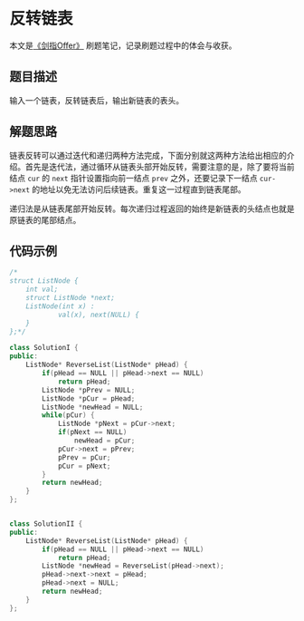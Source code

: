 # 反转链表

本文是[《剑指Offer》](https://www.nowcoder.com/ta/coding-interviews?page=1) 刷题笔记，记录刷题过程中的体会与收获。

## 题目描述

输入一个链表，反转链表后，输出新链表的表头。

## 解题思路

链表反转可以通过迭代和递归两种方法完成，下面分别就这两种方法给出相应的介绍。首先是迭代法，通过循环从链表头部开始反转，需要注意的是，除了要将当前结点 `cur` 的 `next` 指针设置指向前一结点 `prev` 之外，还要记录下一结点 `cur->next` 的地址以免无法访问后续链表。重复这一过程直到链表尾部。

递归法是从链表尾部开始反转。每次递归过程返回的始终是新链表的头结点也就是原链表的尾部结点。

## 代码示例

```C++
/*
struct ListNode {
	int val;
	struct ListNode *next;
	ListNode(int x) :
			val(x), next(NULL) {
	}
};*/

class SolutionI {
public:
    ListNode* ReverseList(ListNode* pHead) {
        if(pHead == NULL || pHead->next == NULL)
            return pHead;
        ListNode *pPrev = NULL;
        ListNode *pCur = pHead;
        ListNode *newHead = NULL;
        while(pCur) {
            ListNode *pNext = pCur->next;
            if(pNext == NULL)
                newHead = pCur;
            pCur->next = pPrev;
            pPrev = pCur;
            pCur = pNext;
        }
        return newHead;
    }
};


class SolutionII {
public:
    ListNode* ReverseList(ListNode* pHead) {
        if(pHead == NULL || pHead->next == NULL)
            return pHead;
        ListNode *newHead = ReverseList(pHead->next);
        pHead->next->next = pHead;
        pHead->next = NULL;
        return newHead;
    }
};
```


